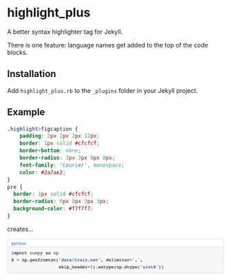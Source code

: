 # highlight_plus
A better syntax highlighter tag for Jekyll.

There is one feature: language names get added to the top of the code blocks.

## Installation

Add `highlight_plus.rb` to the `_plugins` folder in your Jekyll project.

## Example

```css
.highlight>figcaption {
    padding: 2px 2px 2px 12px;
    border: 1px solid #cfcfcf;
    border-bottom: none;
    border-radius: 3px 3px 0px 0px;
    font-family: 'Courier', monospace;
    color: #2a7ae2;
}
pre {
  border: 1px solid #cfcfcf;
  border-radius: 0px 0px 3px 3px;
  background-color: #f7f7f7;
}
```

creates...

![highlight sample](./sample.png)

